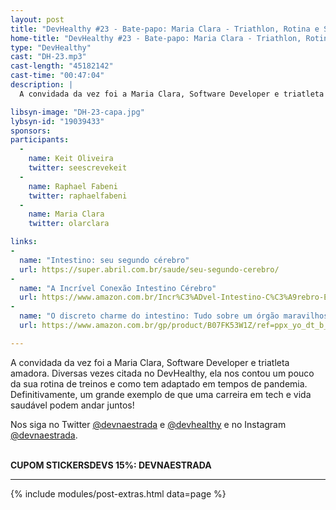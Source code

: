 ```yaml
---
layout: post
title: "DevHealthy #23 - Bate-papo: Maria Clara - Triathlon, Rotina e Saúde Mental"
home-title: "DevHealthy #23 - Bate-papo: Maria Clara - Triathlon, Rotina e Saúde Mental"
type: "DevHealthy"
cast: "DH-23.mp3"
cast-length: "45182142"
cast-time: "00:47:04"
description: |
  A convidada da vez foi a Maria Clara, Software Developer e triatleta amadora. Diversas vezes citada no DevHealthy, ela nos contou um pouco da sua rotina de treinos e como tem adaptado em tempos de pandemia. Definitivamente, um grande exemplo de que uma carreira em tech e vida saudável podem andar juntos!

libsyn-image: "DH-23-capa.jpg"
lybsyn-id: "19039433"
sponsors:
participants:
  -
    name: Keit Oliveira
    twitter: seescrevekeit
  -
    name: Raphael Fabeni
    twitter: raphaelfabeni
  -
    name: Maria Clara
    twitter: olarclara

links:
-
  name: "Intestino: seu segundo cérebro"
  url: https://super.abril.com.br/saude/seu-segundo-cerebro/
-
  name: "A Incrível Conexão Intestino Cérebro"
  url: https://www.amazon.com.br/Incr%C3%ADvel-Intestino-C%C3%A9rebro-Equil%C3%ADbrio-Intestinal/dp/8581890989/ref=asc_df_8581890989/?tag=googleshopp00-20&linkCode=df0&hvadid=379699375882&hvpos=&hvnetw=g&hvrand=16481742487476643671&hvpone=&hvptwo=&hvqmt=&hvdev=c&hvdvcmdl=&hvlocint=&hvlocphy=1001773&hvtargid=pla-809906770466&psc=1
-
  name: "O discreto charme do intestino: Tudo sobre um órgão maravilhoso"
  url: https://www.amazon.com.br/gp/product/B07FK53W1Z/ref=ppx_yo_dt_b_d_asin_title_o01?ie=UTF8&psc=1

---
```


  A convidada da vez foi a Maria Clara, Software Developer e triatleta amadora. Diversas vezes citada no DevHealthy, ela nos contou um pouco da sua rotina de treinos e como tem adaptado em tempos de pandemia. Definitivamente, um grande exemplo de que uma carreira em tech e vida saudável podem andar juntos!


  Nos siga no Twitter [@devnaestrada](https://twitter.com/devnaestrada) e [@devhealthy](https://twitter.com/devhealthy) e no Instagram [@devnaestrada](https://www.instagram.com/devnaestrada/).

<br /><strong>CUPOM STICKERSDEVS 15%: DEVNAESTRADA</strong>

---

{% include modules/post-extras.html data=page %}

